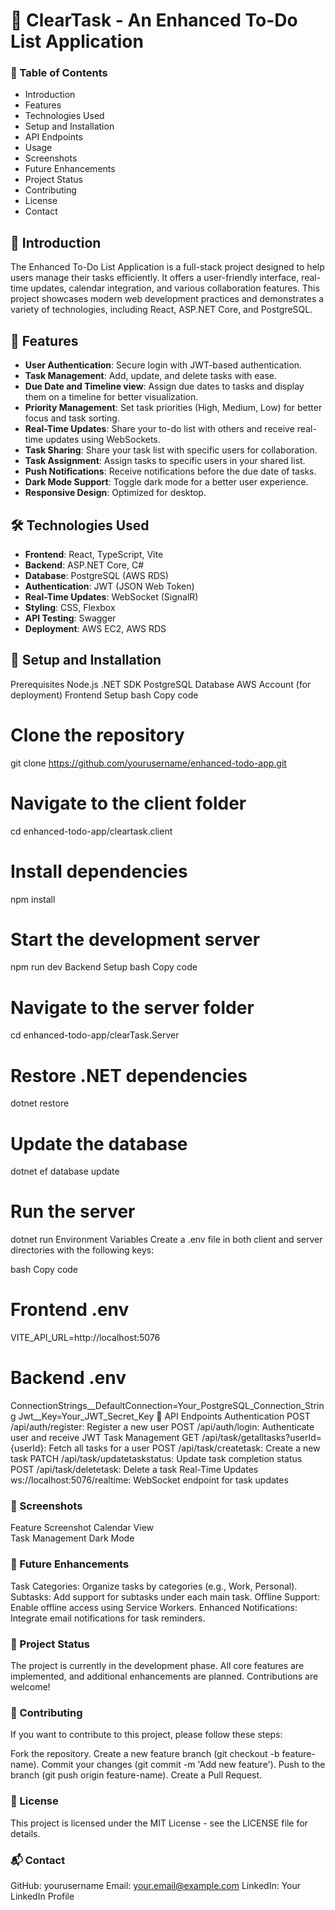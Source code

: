 # 📝 ClearTask - An Enhanced To-Do List Application

### 📖 Table of Contents
- Introduction
- Features
- Technologies Used
- Setup and Installation
- API Endpoints
- Usage
- Screenshots
- Future Enhancements
- Project Status
- Contributing
- License
- Contact

## 📌 Introduction
The Enhanced To-Do List Application is a full-stack project designed to help users manage their tasks efficiently. It offers a user-friendly interface, real-time updates, calendar integration, and various collaboration features. This project showcases modern web development practices and demonstrates a variety of technologies, including React, ASP.NET Core, and PostgreSQL.

## 🌟 Features
- **User Authentication**: Secure login with JWT-based authentication.
- **Task Management**: Add, update, and delete tasks with ease.
- **Due Date and Timeline view**: Assign due dates to tasks and display them on a timeline for better visualization.
- **Priority Management**: Set task priorities (High, Medium, Low) for better focus and task sorting.
- **Real-Time Updates**: Share your to-do list with others and receive real-time updates using WebSockets.
- **Task Sharing**: Share your task list with specific users for collaboration.
- **Task Assignment**: Assign tasks to specific users in your shared list.
- **Push Notifications**: Receive notifications before the due date of tasks.
- **Dark Mode Support**: Toggle dark mode for a better user experience.
- **Responsive Design**: Optimized for desktop.


## 🛠️ Technologies Used
- **Frontend**: React, TypeScript, Vite  
- **Backend**: ASP.NET Core, C#  
- **Database**: PostgreSQL (AWS RDS)  
- **Authentication**: JWT (JSON Web Token)  
- **Real-Time Updates**: WebSocket (SignalR)  
- **Styling**: CSS, Flexbox  
- **API Testing**: Swagger  
- **Deployment**: AWS EC2, AWS RDS  

## 🚀 Setup and Installation
Prerequisites
Node.js
.NET SDK
PostgreSQL Database
AWS Account (for deployment)
Frontend Setup
bash
Copy code
# Clone the repository
git clone https://github.com/yourusername/enhanced-todo-app.git

# Navigate to the client folder
cd enhanced-todo-app/cleartask.client

# Install dependencies
npm install

# Start the development server
npm run dev
Backend Setup
bash
Copy code
# Navigate to the server folder
cd enhanced-todo-app/clearTask.Server

# Restore .NET dependencies
dotnet restore

# Update the database
dotnet ef database update

# Run the server
dotnet run
Environment Variables
Create a .env file in both client and server directories with the following keys:

bash
Copy code
# Frontend .env
VITE_API_URL=http://localhost:5076

# Backend .env
ConnectionStrings__DefaultConnection=Your_PostgreSQL_Connection_String
Jwt__Key=Your_JWT_Secret_Key
🔗 API Endpoints
Authentication
POST /api/auth/register: Register a new user
POST /api/auth/login: Authenticate user and receive JWT
Task Management
GET /api/task/getalltasks?userId={userId}: Fetch all tasks for a user
POST /api/task/createtask: Create a new task
PATCH /api/task/updatetaskstatus: Update task completion status
POST /api/task/deletetask: Delete a task
Real-Time Updates
ws://localhost:5076/realtime: WebSocket endpoint for task updates

### 📸 Screenshots
Feature	Screenshot
Calendar View	
Task Management	
Dark Mode	

### 📅 Future Enhancements
Task Categories: Organize tasks by categories (e.g., Work, Personal).
Subtasks: Add support for subtasks under each main task.
Offline Support: Enable offline access using Service Workers.
Enhanced Notifications: Integrate email notifications for task reminders.

### 🚧 Project Status
The project is currently in the development phase. All core features are implemented, and additional enhancements are planned. Contributions are welcome!

### 🤝 Contributing
If you want to contribute to this project, please follow these steps:

Fork the repository.
Create a new feature branch (git checkout -b feature-name).
Commit your changes (git commit -m 'Add new feature').
Push to the branch (git push origin feature-name).
Create a Pull Request.

### 📄 License
This project is licensed under the MIT License - see the LICENSE file for details.

### 📬 Contact
GitHub: yourusername
Email: your.email@example.com
LinkedIn: Your LinkedIn Profile
